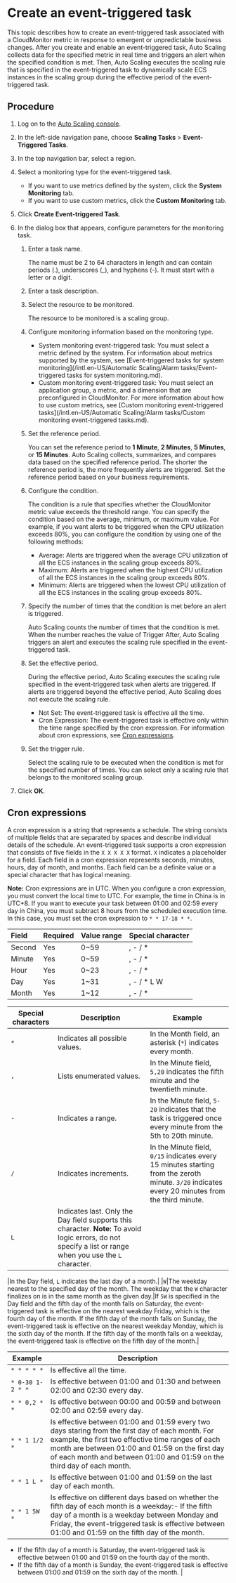 # Create an event-triggered task

This topic describes how to create an event-triggered task associated with a CloudMonitor metric in response to emergent or unpredictable business changes. After you create and enable an event-triggered task, Auto Scaling collects data for the specified metric in real time and triggers an alert when the specified condition is met. Then, Auto Scaling executes the scaling rule that is specified in the event-triggered task to dynamically scale ECS instances in the scaling group during the effective period of the event-triggered task.

## Procedure

1.  Log on to the [Auto Scaling console](https://essnew.console.aliyun.com/).

2.  In the left-side navigation pane, choose **Scaling Tasks** \> **Event-Triggered Tasks**.

3.  In the top navigation bar, select a region.

4.  Select a monitoring type for the event-triggered task.

    -   If you want to use metrics defined by the system, click the **System Monitoring** tab.
    -   If you want to use custom metrics, click the **Custom Monitoring** tab.
5.  Click **Create Event-triggered Task**.

6.  In the dialog box that appears, configure parameters for the monitoring task.

    1.  Enter a task name.

        The name must be 2 to 64 characters in length and can contain periods \(.\), underscores \(\_\), and hyphens \(-\). It must start with a letter or a digit.

    2.  Enter a task description.

    3.  Select the resource to be monitored.

        The resource to be monitored is a scaling group.

    4.  Configure monitoring information based on the monitoring type.

        -   System monitoring event-triggered task: You must select a metric defined by the system. For information about metrics supported by the system, see [Event-triggered tasks for system monitoring](/intl.en-US/Automatic Scaling/Alarm tasks/Event-triggered tasks for system monitoring.md).
        -   Custom monitoring event-triggered task: You must select an application group, a metric, and a dimension that are preconfigured in CloudMonitor. For more information about how to use custom metrics, see [Custom monitoring event-triggered tasks](/intl.en-US/Automatic Scaling/Alarm tasks/Custom monitoring event-triggered tasks.md).
    5.  Set the reference period.

        You can set the reference period to **1 Minute**, **2 Minutes**, **5 Minutes**, or **15 Minutes**. Auto Scaling collects, summarizes, and compares data based on the specified reference period. The shorter the reference period is, the more frequently alerts are triggered. Set the reference period based on your business requirements.

    6.  Configure the condition.

        The condition is a rule that specifies whether the CloudMonitor metric value exceeds the threshold range. You can specify the condition based on the average, minimum, or maximum value. For example, if you want alerts to be triggered when the CPU utilization exceeds 80%, you can configure the condition by using one of the following methods:

        -   Average: Alerts are triggered when the average CPU utilization of all the ECS instances in the scaling group exceeds 80%.
        -   Maximum: Alerts are triggered when the highest CPU utilization of all the ECS instances in the scaling group exceeds 80%.
        -   Minimum: Alerts are triggered when the lowest CPU utilization of all the ECS instances in the scaling group exceeds 80%.
    7.  Specify the number of times that the condition is met before an alert is triggered.

        Auto Scaling counts the number of times that the condition is met. When the number reaches the value of Trigger After, Auto Scaling triggers an alert and executes the scaling rule specified in the event-triggered task.

    8.  Set the effective period.

        During the effective period, Auto Scaling executes the scaling rule specified in the event-triggered task when alerts are triggered. If alerts are triggered beyond the effective period, Auto Scaling does not execute the scaling rule.

        -   Not Set: The event-triggered task is effective all the time.
        -   Cron Expression: The event-triggered task is effective only within the time range specified by the cron expression. For information about cron expressions, see [Cron expressions](#section_0rg_6a5_cw7).
    9.  Set the trigger rule.

        Select the scaling rule to be executed when the condition is met for the specified number of times. You can select only a scaling rule that belongs to the monitored scaling group.

7.  Click **OK**.


## Cron expressions

A cron expression is a string that represents a schedule. The string consists of multiple fields that are separated by spaces and describe individual details of the schedule. An event-triggered task supports a cron expression that consists of five fields in the `X X X X X` format. `X` indicates a placeholder for a field. Each field in a cron expression represents seconds, minutes, hours, day of month, and months. Each field can be a definite value or a special character that has logical meaning.

**Note:** Cron expressions are in UTC. When you configure a cron expression, you must convert the local time to UTC. For example, the time in China is in UTC+8. If you want to execute your task between 01:00 and 02:59 every day in China, you must subtract 8 hours from the scheduled execution time. In this case, you must set the cron expression to `* * 17-18 * *`.

|Field|Required|Value range|Special character|
|:----|:-------|:----------|-----------------|
|Second|Yes|0~59|, - / \*|
|Minute|Yes|0~59|, - / \*|
|Hour|Yes|0~23|, - / \*|
|Day|Yes|1~31|, - / \* L W|
|Month|Yes|1~12|, - / \*|

|Special characters|Description|Example|
|------------------|-----------|-------|
|`*`|Indicates all possible values.|In the Month field, an asterisk \(`*`\) indicates every month.|
|`,`|Lists enumerated values.|In the Minute field, `5,20` indicates the fifth minute and the twentieth minute.|
|`-`|Indicates a range.|In the Minute field, `5-20` indicates that the task is triggered once every minute from the 5th to 20th minute.|
|`/`|Indicates increments.|In the Minute field, `0/15` indicates every 15 minutes starting from the zeroth minute. `3/20` indicates every 20 minutes from the third minute.|
|`L`|Indicates last. Only the Day field supports this character. **Note:** To avoid logic errors, do not specify a list or range when you use the `L` character.

|In the Day field, `L` indicates the last day of a month.|
|`W`|The weekday nearest to the specified day of the month. The weekday that the `W` character finalizes on is in the same month as the given day.|If `5W` is specified in the Day field and the fifth day of the month falls on Saturday, the event-triggered task is effective on the nearest weakday Friday, which is the fourth day of the month. If the fifth day of the month falls on Sunday, the event-triggered task is effective on the nearest weekday Monday, which is the sixth day of the month. If the fifth day of the month falls on a weekday, the event-triggered task is effective on the fifth day of the month.|

|Example|Description|
|-------|-----------|
|`* * * * *`|Is effective all the time.|
|`* 0-30 1-2 * *`|Is effective between 01:00 and 01:30 and between 02:00 and 02:30 every day.|
|`* * 0,2 * *`|Is effective between 00:00 and 00:59 and between 02:00 and 02:59 every day.|
|`* * 1 1/2 *`|Is effective between 01:00 and 01:59 every two days staring from the first day of each month. For example, the first two effective time ranges of each month are between 01:00 and 01:59 on the first day of each month and between 01:00 and 01:59 on the third day of each month.|
|`* * 1 L *`|Is effective between 01:00 and 01:59 on the last day of each month.|
|`* * 1 5W *`|Is effective on different days based on whether the fifth day of each month is a weekday:-   If the fifth day of a month is a weekday between Monday and Friday, the event-triggered task is effective between 01:00 and 01:59 on the fifth day of the month.
-   If the fifth day of a month is Saturday, the event-triggered task is effective between 01:00 and 01:59 on the fourth day of the month.
-   If the fifth day of a month is Sunday, the event-triggered task is effective between 01:00 and 01:59 on the sixth day of the month. |

